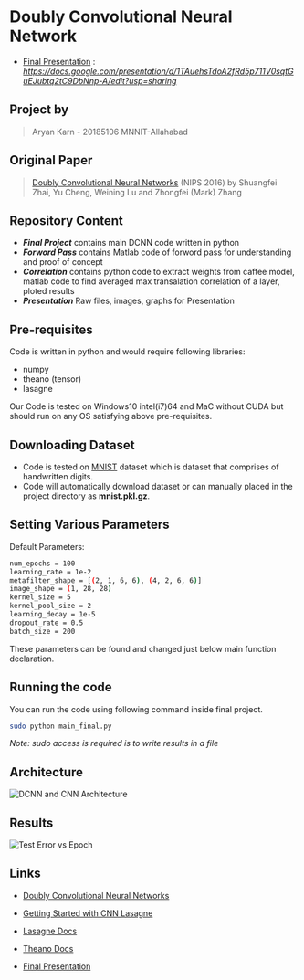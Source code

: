 # Doubly Convolutional Neural Network
- [Final Presentation] : *https://docs.google.com/presentation/d/1TAuehsTdoA2fRd5p711V0sqtGuEJubtq2tC9DbNnp-A/edit?usp=sharing*

## Project by
>  Aryan Karn - 20185106
MNNIT-Allahabad


## Original Paper
> [Doubly Convolutional Neural Networks] (NIPS 2016) by Shuangfei Zhai, Yu Cheng, Weining Lu and Zhongfei (Mark) Zhang

## Repository Content

- ***Final Project*** contains main DCNN code written in python
- ***Forword Pass*** contains Matlab code of forword pass for understanding and proof of concept
- ***Correlation*** contains python code to extract weights from caffee model, matlab code to find averaged max transalation correlation of a layer, ploted results  
- ***Presentation*** Raw files, images, graphs for Presentation

## Pre-requisites
Code is written in python and would require following libraries:

- numpy
- theano (tensor)
- lasagne

Our Code is tested on Windows10 intel(i7)64 and MaC without CUDA but should run on any OS satisfying above pre-requisites.

## Downloading Dataset
- Code is tested on [MNIST] dataset which is dataset that comprises of handwritten digits.
- Code will automatically download dataset or can manually placed in the project directory as **mnist.pkl.gz**. 

## Setting Various Parameters

Default Parameters:
```sh    
num_epochs = 100
learning_rate = 1e-2 
metafilter_shape = [(2, 1, 6, 6), (4, 2, 6, 6)]
image_shape = (1, 28, 28)
kernel_size = 5
kernel_pool_size = 2
learning_decay = 1e-5
dropout_rate = 0.5
batch_size = 200
```
These parameters can be found and changed just below main function declaration.

## Running the code

You can run the code using following command inside final project.

```sh
sudo python main_final.py
```
*Note: sudo access is required is to write results in a file*

## Architecture
![DCNN and CNN Architecture](https://i.imgur.com/hciLMyA.png)

## Results


![Test Error vs Epoch](https://i.imgur.com/LBmNCVW.png)


## Links

- [Doubly Convolutional Neural Networks]

- [Getting Started with CNN Lasagne]

- [Lasagne Docs] 

- [Theano Docs]

- [Final Presentation] 

[Doubly Convolutional Neural Networks]: <https://papers.nips.cc/paper/6340-doubly-convolutional-neural-networks.pdf>
[MNIST]: <http://yann.lecun.com/exdb/mnist/>
[Getting Started with CNN Lasagne]: <http://luizgh.github.io/libraries/2015/12/08/getting-started-with-lasagne/>
[Lasagne Docs]: <https://lasagne.readthedocs.io/en/latest/>
[Theano Docs]: <http://deeplearning.net/software/theano/library/index.html>
[Final Presentation]: <https://docs.google.com/presentation/d/1TAuehsTdoA2fRd5p711V0sqtGuEJubtq2tC9DbNnp-A/edit?usp=sharing>

